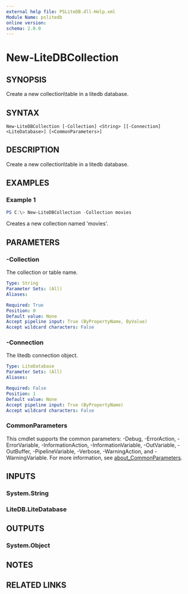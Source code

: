 ```yaml
---
external help file: PSLiteDB.dll-Help.xml
Module Name: pslitedb
online version:
schema: 2.0.0
---
```


# New-LiteDBCollection

## SYNOPSIS
Create a new collection\table in a litedb database.

## SYNTAX

```
New-LiteDBCollection [-Collection] <String> [[-Connection] <LiteDatabase>] [<CommonParameters>]
```

## DESCRIPTION
Create a new collection\table in a litedb database.

## EXAMPLES

### Example 1
```powershell
PS C:\> New-LiteDBCollection -Collection movies
```

Creates a new collection named 'movies'.

## PARAMETERS

### -Collection
The collection or table name.

```yaml
Type: String
Parameter Sets: (All)
Aliases:

Required: True
Position: 0
Default value: None
Accept pipeline input: True (ByPropertyName, ByValue)
Accept wildcard characters: False
```

### -Connection
The litedb connection object.

```yaml
Type: LiteDatabase
Parameter Sets: (All)
Aliases:

Required: False
Position: 1
Default value: None
Accept pipeline input: True (ByPropertyName)
Accept wildcard characters: False
```

### CommonParameters
This cmdlet supports the common parameters: -Debug, -ErrorAction, -ErrorVariable, -InformationAction, -InformationVariable, -OutVariable, -OutBuffer, -PipelineVariable, -Verbose, -WarningAction, and -WarningVariable. For more information, see [about_CommonParameters](http://go.microsoft.com/fwlink/?LinkID=113216).

## INPUTS

### System.String

### LiteDB.LiteDatabase

## OUTPUTS

### System.Object
## NOTES

## RELATED LINKS
